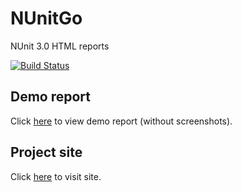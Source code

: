 # NUnitGo
NUnit 3.0 HTML reports

[![Build Status](https://travis-ci.org/elv1s42/NUnitGo.svg?branch=master)](https://travis-ci.org/elv1s42/NUnitGo)

## Demo report

Click [here](http://elv1s42.github.io/NUnitGo/reportexample/) to view demo report (without screenshots).

## Project site

Click [here](http://elv1s42.github.io/NUnitGo/) to visit site.
